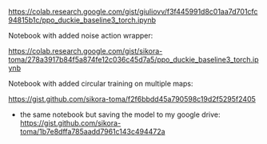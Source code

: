 https://colab.research.google.com/gist/giuliovv/f3f445991d8c01aa7d701cfc94815b1c/ppo_duckie_baseline3_torch.ipynb

Notebook with added noise action wrapper:

https://colab.research.google.com/gist/sikora-toma/278a3917b84f5a874fe12c036c45d7a5/ppo_duckie_baseline3_torch.ipynb

Notebook with added circular training on multiple maps:

https://gist.github.com/sikora-toma/f2f6bbdd45a790598c19d2f5295f2405
  - the same notebook but saving the model to my google drive:
      https://gist.github.com/sikora-toma/1b7e8dffa785aadd7961c143c494472a
